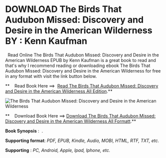  **DOWNLOAD The Birds That Audubon Missed: Discovery and Desire in the American Wilderness BY : Kenn Kaufman**
=============================================================================================================

  Read Online The Birds That Audubon Missed: Discovery and Desire in the American Wilderness EPUB by Kenn Kaufman is a great book to read and that's why I recommend reading or downloading ebook The Birds That Audubon Missed: Discovery and Desire in the American Wilderness for free in any format with visit the link button below.

**    Read Book Here ==>  [Read The Birds That Audubon Missed: Discovery and Desire in the American Wilderness All Edition](https://goodreadbook.site/?book=1668007592).**

![The Birds That Audubon Missed: Discovery and Desire in the American Wilderness](https://i.gr-assets.com/images/S/compressed.photo.goodreads.com/books/1704679698l/199798280.jpg)

**    Download Book Here ==> [Download The Birds That Audubon Missed: Discovery and Desire in the American Wilderness All Formatt](https://goodreadbook.site/?book=1668007592).**

**Book Synopsis** :  .

**Supporting format**: _PDF, EPUB, Kindle, Audio, MOBI, HTML, RTF, TXT, etc._

**Supporting** : _PC, Android, Apple, Ipad, Iphone, etc._